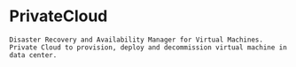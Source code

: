 # PrivateCloud

    Disaster Recovery and Availability Manager for Virtual Machines.
    Private Cloud to provision, deploy and decommission virtual machine in data center.
